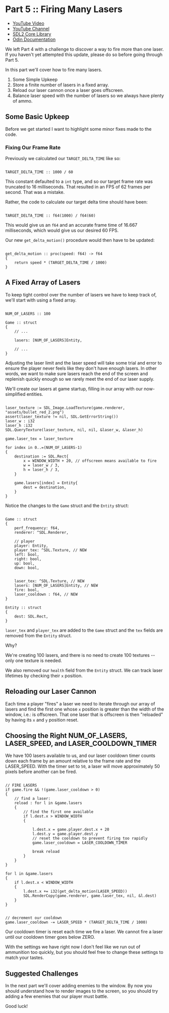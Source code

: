 # Part 5 :: Firing Many Lasers

* [YouTube Video]()
* [YouTube Channel](https://www.youtube.com/channel/UCKXSHFNc-5D9i3heHkHgeUg)
* [SDL2 Core Library](https://wiki.libsdl.org/CategoryAPI)
* [Odin Documentation](https://github.com/odin-lang/Odin/wiki)

We left Part 4 with a challenge to discover a way to fire more than one laser. If you haven't yet attempted this update, please do so before going through Part 5.

In this part we'll cover how to fire many lasers.

1. Some Simple Upkeep
2. Store a finite number of lasers in a fixed array.
3. Reload our laser cannon once a laser goes offscreen.
4. Balance laser speed with the number of lasers so we always have plenty of ammo.

## Some Basic Upkeep

Before we get started I want to highlight some minor fixes made to the code.

### Fixing Our Frame Rate

Previously we calculated our `TARGET_DELTA_TIME` like so:

```odin

TARGET_DELTA_TIME :: 1000 / 60

```

This constant defaulted to a `int` type, and so our target frame rate was truncated to 16 milliseconds. That resulted in an FPS of 62 frames per second. That was a mistake.

Rather, the code to calculate our target delta time should have been:

```odin

TARGET_DELTA_TIME :: f64(1000) / f64(60)

```

This would give us an `f64` and an accurate frame time of 16.667 milliseconds, which would give us our desired 60 FPS.

Our new `get_delta_motion()` procedure would then have to be updated:

```odin

get_delta_motion :: proc(speed: f64) -> f64
{
	return speed * (TARGET_DELTA_TIME / 1000)
}

```

## A Fixed Array of Lasers

To keep tight control over the number of lasers we have to keep track of, we'll start with using a fixed array.

```odin

NUM_OF_LASERS :: 100

Game :: struct
{
	// ...

	lasers: [NUM_OF_LASERS]Entity,

	// ...
}

```

Adjusting the laser limit and the laser speed will take some trial and error to ensure the player never feels like they don't have enough lasers. In other words, we want to make sure lasers reach the end of the screen and replenish quickly enough so we rarely meet the end of our laser supply.

We'll create our lasers at game startup, filling in our array with our now-simplified entities.

```odin

laser_texture := SDL_Image.LoadTexture(game.renderer, "assets/bullet_red_2.png")
assert(laser_texture != nil, SDL.GetErrorString())
laser_w : i32
laser_h :i32
SDL.QueryTexture(laser_texture, nil, nil, &laser_w, &laser_h)

game.laser_tex = laser_texture

for index in 0..=(NUM_OF_LASERS-1)
{
	destination := SDL.Rect{
		x = WINDOW_WIDTH + 20, // offscreen means available to fire
		w = laser_w / 3,
		h = laser_h / 3,
	}

	game.lasers[index] = Entity{
		dest = destination,
	}
}

```

Notice the changes to the `Game` struct and the `Entity` struct:

```odin

Game :: struct
{
	perf_frequency: f64,
	renderer: ^SDL.Renderer,

	// player
	player: Entity,
	player_tex: ^SDL.Texture, // NEW
	left: bool,
	right: bool,
	up: bool,
	down: bool,


	laser_tex: ^SDL.Texture, // NEW
	lasers: [NUM_OF_LASERS]Entity, // NEW
	fire: bool,
	laser_cooldown : f64, // NEW
}

Entity :: struct
{
	dest: SDL.Rect,
}

```

`laser_tex` and `player_tex` are added to the `Game` struct and the `tex` fields are removed from the `Entity` struct.

Why?

We're creating 100 lasers, and there is no need to create 100 textures -- only one texture is needed.

We also removed our `health` field from the `Entity` struct. We can track laser lifetimes by checking their `x` position.

## Reloading our Laser Cannon

Each time a player "fires" a laser we need to iterate through our array of lasers and find the first one whose `x` position is greater than the width of the window, i.e.: is offscreen. That one laser that is offscreen is then "reloaded" by having its `x` and `y` position reset.

## Choosing the Right NUM_OF_LASERS, LASER_SPEED, and LASER_COOLDOWN_TIMER

We have 100 lasers available to us, and our laser cooldown timer counts down each frame by an amount relative to the frame rate and the LASER_SPEED. With the timer set to `50`, a laser will move approximately 50 pixels before another can be fired.

```odin

// FIRE LASERS
if game.fire && !(game.laser_cooldown > 0)
{
	// find a laser:
	reload : for l in &game.lasers
	{
		// find the first one available
		if l.dest.x > WINDOW_WIDTH
		{

			l.dest.x = game.player.dest.x + 20
			l.dest.y = game.player.dest.y
			// reset the cooldown to prevent firing too rapidly
			game.laser_cooldown = LASER_COOLDOWN_TIMER

			break reload
		}
	}
}

for l in &game.lasers
{
	if l.dest.x < WINDOW_WIDTH
	{
		l.dest.x += i32(get_delta_motion(LASER_SPEED))
		SDL.RenderCopy(game.renderer, game.laser_tex, nil, &l.dest)
	}
}


// decrement our cooldown
game.laser_cooldown -= LASER_SPEED * (TARGET_DELTA_TIME / 1000)

```

Our cooldown timer is reset each time we fire a laser. We cannot fire a laser until our cooldown timer goes below ZERO.

With the settings we have right now I don't feel like we run out of ammunition too quickly, but you should feel free to change these settings to match your tastes.

## Suggested Challenges

In the next part we'll cover adding enemies to the window. By now you should understand how to render images to the screen, so you should try adding a few enemies that our player must battle.


Good luck!